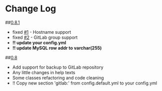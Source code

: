 # Change Log

##[0.8.1](https://github.com/heximcz/routerboard-backup/releases/tag/0.8.1)
- fixed [#1](https://github.com/heximcz/routerboard-backup/issues/1) - Hostname support
- fixed [#2](https://github.com/heximcz/routerboard-backup/issues/2) - GitLab group support
- **!! update your config.yml**
- **!! update MySQL row addr to varchar(255)**


##[0.8](https://github.com/heximcz/routerboard-backup/releases/tag/0.8)
- Add support for backup to GitLab repository
- Any little changes in help texts
- Some classes refactoring and code cleaning
- !! Copy new section 'gitlab:' from config.default.yml to your config.yml

